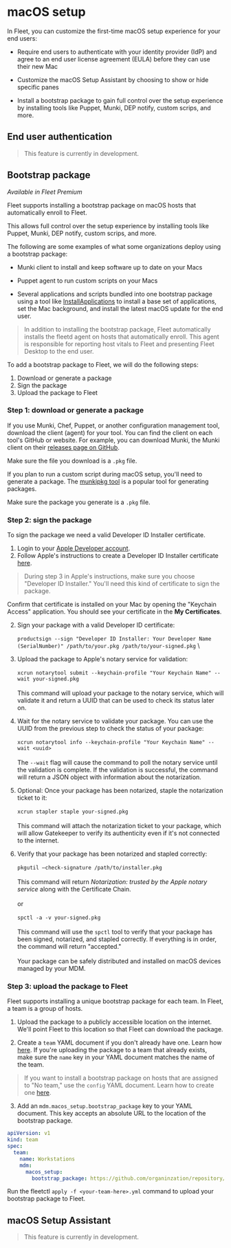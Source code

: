 # macOS setup

In Fleet, you can customize the first-time macOS setup experience for your end users:

* Require end users to authenticate with your identity provider (IdP) and agree to an end user license agreement (EULA) before they can use their new Mac

* Customize the macOS Setup Assistant by choosing to show or hide specific panes

* Install a bootstrap package to gain full control over the setup experience by installing tools like Puppet, Munki, DEP notify, custom scrips, and more.

## End user authentication

> This feature is currently in development.

## Bootstrap package

_Available in Fleet Premium_

Fleet supports installing a bootstrap package on macOS hosts that automatically enroll to Fleet. 

This allows full control over the setup experience by installing tools like Puppet, Munki, DEP notify, custom scrips, and more.

The following are some examples of what some organizations deploy using a bootstrap package:

* Munki client to install and keep software up to date on your Macs

* Puppet agent to run custom scripts on your Macs

* Several applications and scripts bundled into one bootstrap package using a tool like [InstallApplications](https://github.com/macadmins/installapplications) to install a base set of applications, set the Mac background, and install the latest macOS update for the end user. 

> In addition to installing the bootstrap package, Fleet automatically installs the fleetd agent on hosts that automatically enroll. This agent is responsible for reporting host vitals to Fleet and presenting Fleet Desktop to the end user.

To add a bootstrap package to Fleet, we will do the following steps:

1. Download or generate a package
2. Sign the package
3. Upload the package to Fleet

### Step 1: download or generate a package

If you use Munki, Chef, Puppet, or another configuration management tool, download the client (agent) for your tool. You can find the client on each tool's GitHub or website. For example, you can download Munki, the Munki client on their [releases page on GitHub](https://github.com/munki/munki/releases). 

Make sure the file you download is a `.pkg` file.

If you plan to run a custom script during macOS setup, you'll need to generate a package. The [munkipkg tool](https://github.com/munki/munki-pkg) is a popular tool for generating packages.

Make sure the package you generate is a `.pkg` file.

### Step 2: sign the package

To sign the package we need a valid Developer ID Installer certificate.

1. Login to your [Apple Developer account](https://developer.apple.com/account).
2. Follow Apple's instructions to create a Developer ID Installer certificate [here](https://developer.apple.com/help/account/create-certificates/create-developer-id-certificates).

> During step 3 in Apple's instructions, make sure you choose "Developer ID Installer." You'll need this kind of certificate to sign the package.

Confirm that certificate is installed on your Mac by opening the "Keychain Access" application. You should see your certificate in the **My Certificates**.

2. Sign your package with a valid Developer ID certificate:\
\
```productsign --sign "Developer ID Installer: Your Developer Name (SerialNumber)" /path/to/your.pkg /path/to/your-signed.pkg``` \

3. Upload the package to Apple's notary service for validation: \
\
     ```xcrun notarytool submit --keychain-profile "Your Keychain Name" --wait your-signed.pkg```\
\
This command will upload your package to the notary service, which will validate it and return a UUID that can be used to check its status later on.

4. Wait for the notary service to validate your package. You can use the UUID from the previous step
   to check the status of your package: \
\
```xcrun notarytool info --keychain-profile "Your Keychain Name" --wait <uuid>```\
\
The `--wait` flag will cause the command to poll the notary service until the validation is complete. If the validation is successful, the command will return a JSON object with information about the notarization.
5. Optional: Once your package has been notarized, staple the notarization ticket to it: \
\
```xcrun stapler staple your-signed.pkg```\
\
This command will attach the notarization ticket to your package, which will allow Gatekeeper to verify its authenticity even if it's not connected to the internet.

6. Verify that your package has been notarized and stapled correctly: \
\
```pkgutil –check-signature /path/to/installer.pkg```\
\
This command will return *Notarization: trusted by the Apple notary service* along with the
Certificate Chain.\
\
or\
\
```spctl -a -v your-signed.pkg```\
\
This command will use the `spctl` tool to verify that your package has been signed, notarized, and
stapled correctly. If everything is in order, the command will return "accepted."\
\
Your package can be safely distributed and installed on macOS devices managed by your MDM.

### Step 3: upload the package to Fleet

Fleet supports installing a unique bootstrap package for each team. In Fleet, a team is a group of hosts.

1. Upload the package to a publicly accessible location on the internet. We'll point Fleet to this location so that Fleet can download the package.

2. Create a `team` YAML document if you don't already have one. Learn how [here](./configuration-files/README.md#teams). If you're uploading the package to a team that already exists, make sure the `name` key in your YAML document matches the name of the team.

> If you want to install a bootstrap package on hosts that are assigned to "No team," use the `config` YAML document. Learn how to create one [here](./configuration-files/README.md#organization-settings). 

3. Add an `mdm.macos_setup.bootstrap_package` key to your YAML document. This key accepts an absolute URL to the location of the bootstrap package. 

```yaml
apiVersion: v1
kind: team
spec:
  team:
    name: Workstations
    mdm:
      macos_setup:
        bootstrap_package: https://github.com/organinzation/repository/bootstrap-package.pkg
```

Run the fleetctl `apply -f <your-team-here>.yml` command to upload your bootstrap package to Fleet.

## macOS Setup Assistant

> This feature is currently in development.

<meta name="pageOrderInSection" value="1504">
<meta name="title" value="MDM macOS setup">
